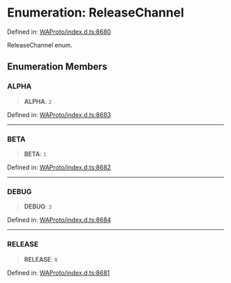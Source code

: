 # Enumeration: ReleaseChannel

Defined in: [WAProto/index.d.ts:8680](https://github.com/Fokusdotid/Baileys/blob/eb819228f591f9a29a091aefc3a8c91a38d77089/WAProto/index.d.ts#L8680)

ReleaseChannel enum.

## Enumeration Members

### ALPHA

> **ALPHA**: `2`

Defined in: [WAProto/index.d.ts:8683](https://github.com/Fokusdotid/Baileys/blob/eb819228f591f9a29a091aefc3a8c91a38d77089/WAProto/index.d.ts#L8683)

***

### BETA

> **BETA**: `1`

Defined in: [WAProto/index.d.ts:8682](https://github.com/Fokusdotid/Baileys/blob/eb819228f591f9a29a091aefc3a8c91a38d77089/WAProto/index.d.ts#L8682)

***

### DEBUG

> **DEBUG**: `3`

Defined in: [WAProto/index.d.ts:8684](https://github.com/Fokusdotid/Baileys/blob/eb819228f591f9a29a091aefc3a8c91a38d77089/WAProto/index.d.ts#L8684)

***

### RELEASE

> **RELEASE**: `0`

Defined in: [WAProto/index.d.ts:8681](https://github.com/Fokusdotid/Baileys/blob/eb819228f591f9a29a091aefc3a8c91a38d77089/WAProto/index.d.ts#L8681)
